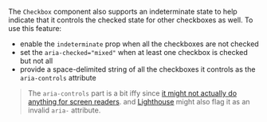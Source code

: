 The `Checkbox` component also supports an indeterminate state to help indicate
that it controls the checked state for other checkboxes as well. To use this
feature:

- enable the `indeterminate` prop when all the checkboxes are not checked
- set the `aria-checked="mixed"` when at least one checkbox is checked but not
  all
- provide a space-delimited string of all the checkboxes it controls as the
  `aria-controls` attribute

> The `aria-controls` part is a bit iffy since
> [it might not actually do anything for screen readers](https://www.heydonworks.com/article/aria-controls-is-poop).
> and [Lighthouse](https://developers.google.com/web/tools/lighthouse/) might
> also flag it as an invalid `aria-` attribute.
